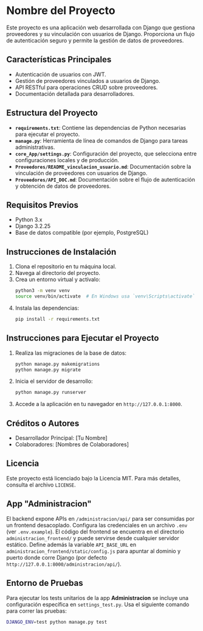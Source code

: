 # Nombre del Proyecto

Este proyecto es una aplicación web desarrollada con Django que gestiona proveedores y su vinculación con usuarios de Django. Proporciona un flujo de autenticación seguro y permite la gestión de datos de proveedores.

## Características Principales

- Autenticación de usuarios con JWT.
- Gestión de proveedores vinculados a usuarios de Django.
- API RESTful para operaciones CRUD sobre proveedores.
- Documentación detallada para desarrolladores.

## Estructura del Proyecto

- **`requirements.txt`**: Contiene las dependencias de Python necesarias para ejecutar el proyecto.
- **`manage.py`**: Herramienta de línea de comandos de Django para tareas administrativas.
- **`core_App/settings.py`**: Configuración del proyecto, que selecciona entre configuraciones locales y de producción.
- **`Proveedores/README_vinculacion_usuario.md`**: Documentación sobre la vinculación de proveedores con usuarios de Django.
- **`Proveedores/API_DOC.md`**: Documentación sobre el flujo de autenticación y obtención de datos de proveedores.

## Requisitos Previos

- Python 3.x
- Django 3.2.25
- Base de datos compatible (por ejemplo, PostgreSQL)

## Instrucciones de Instalación

1. Clona el repositorio en tu máquina local.
2. Navega al directorio del proyecto.
3. Crea un entorno virtual y actívalo:
   ```bash
   python3 -m venv venv
   source venv/bin/activate  # En Windows usa `venv\Scripts\activate`
   ```
4. Instala las dependencias:
   ```bash
   pip install -r requirements.txt
   ```

## Instrucciones para Ejecutar el Proyecto

1. Realiza las migraciones de la base de datos:
   ```bash
   python manage.py makemigrations
   python manage.py migrate
   ```
2. Inicia el servidor de desarrollo:
   ```bash
   python manage.py runserver
   ```
3. Accede a la aplicación en tu navegador en `http://127.0.0.1:8000`.

## Créditos o Autores

- Desarrollador Principal: [Tu Nombre]
- Colaboradores: [Nombres de Colaboradores]

## Licencia

Este proyecto está licenciado bajo la Licencia MIT. Para más detalles, consulta el archivo `LICENSE`.

## App "Administracion"

El backend expone APIs en `/administracion/api/` para ser consumidas por un
frontend desacoplado. Configura las credenciales en un archivo `.env` (ver
`.env.example`). El código del frontend se encuentra en el directorio
`administracion_frontend/` y puede servirse desde cualquier servidor estático.
Define además la variable `API_BASE_URL` en `administracion_frontend/static/config.js`
para apuntar al dominio y puerto donde corre Django (por defecto
`http://127.0.0.1:8000/administracion/api/`).

## Entorno de Pruebas

Para ejecutar los tests unitarios de la app **Administracion** se
incluye una configuración específica en `settings_test.py`. Usa el
siguiente comando para correr las pruebas:

```bash
DJANGO_ENV=test python manage.py test
```
